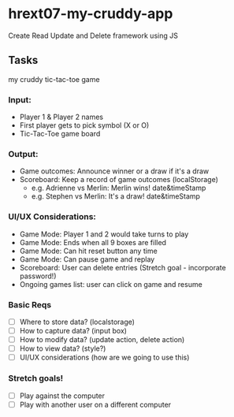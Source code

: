 # hrext07-my-cruddy-app
Create Read Update and Delete framework using JS

## Tasks
my cruddy tic-tac-toe game

### Input: 
- Player 1 & Player 2 names
- First player gets to pick symbol (X or O)
- Tic-Tac-Toe game board

### Output:
- Game outcomes: Announce winner or a draw if it's a draw
- Scoreboard: Keep a record of game outcomes (localStorage)
    - e.g. Adrienne vs Merlin: Merlin wins! date&timeStamp
    - e.g. Stephen vs Merlin: It's a draw! date&timeStamp

### UI/UX Considerations:
- Game Mode: Player 1 and 2 would take turns to play
- Game Mode: Ends when all 9 boxes are filled
- Game Mode: Can hit reset button any time
- Game Mode: Can pause game and replay
- Scoreboard: User can delete entries (Stretch goal - incorporate password!)
- Ongoing games list: user can click on game and resume


### Basic Reqs
- [ ] Where to store data? (localstorage)
- [ ] How to capture data? (input box)
- [ ] How to modify data? (update action, delete action)
- [ ] How to view data? (style?)
- [ ] UI/UX considerations (how are we going to use this)

### Stretch goals!
- [ ] Play against the computer
- [ ] Play with another user on a different computer
